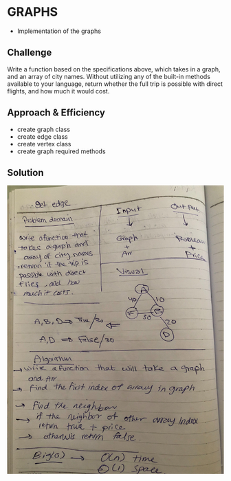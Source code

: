 # GRAPHS

- Implementation of the graphs


## Challenge

Write a function based on the specifications above, which takes in a graph, and an array of city names. Without utilizing any of the built-in methods available to your language, return whether the full trip is possible with direct flights, and how much it would cost.

## Approach & Efficiency

- create graph class
- create edge class
- create vertex class
- create graph required methods


## Solution

![graph3](/assets/graph3.jpg)

